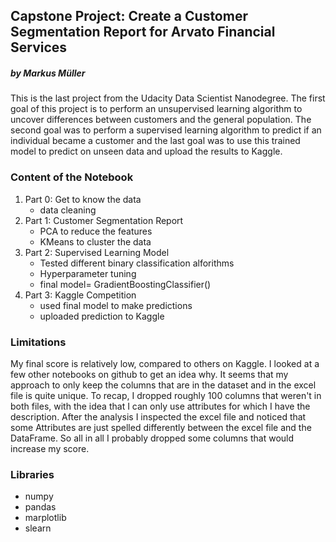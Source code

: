 ## Capstone Project: Create a Customer Segmentation Report for Arvato Financial Services
##### by Markus Müller

This is the last project from the Udacity Data Scientist Nanodegree.
The first goal of this project is to perform an unsupervised learning algorithm to uncover differences between customers and the general population. The second goal was to perform a supervised learning algorithm to predict if an individual became a customer and the last goal was to use this trained model to predict on unseen data and upload the results to Kaggle.

### Content of the Notebook
1. Part 0: Get to know the data
    - data cleaning
2. Part 1: Customer Segmentation Report
    - PCA to reduce the features
    - KMeans to cluster the data
3. Part 2: Supervised Learning Model
    - Tested different binary classification alforithms 
    - Hyperparameter tuning
    - final model= GradientBoostingClassifier()
4. Part 3: Kaggle Competition
    - used final model to make predictions
    - uploaded prediction to Kaggle
        
### Limitations
My final score is relatively low, compared to others on Kaggle. I looked at a few other notebooks on github to get an idea why. It seems that my approach to only keep the columns that are in the dataset and in the excel file is quite unique. To recap, I dropped roughly 100 columns that weren't in both files, with the idea that I can only use attributes for which I have the description. After the analysis I inspected the excel file and noticed that some Attributes are just spelled differently between the excel file and the DataFrame. So all in all I probably dropped some columns that would increase my score.

### Libraries
- numpy
- pandas
- marplotlib
- slearn
